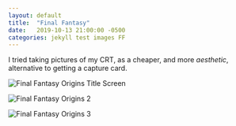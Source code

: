 ```yaml
---
layout: default
title:  "Final Fantasy"
date:   2019-10-13 21:00:00 -0500
categories: jekyll test images FF
---
```


I tried taking pictures of my CRT, as a cheaper, and more *aesthetic*, alternative to getting a capture card.

![Final Fantasy Origins Title Screen][FF_01]

![Final Fantasy Origins 2][FF_02]

![Final Fantasy Origins 3][FF_03]

[FF_01]: /assets/DSC_1072.JPG
[FF_02]: /assets/DSC_1082.JPG
[FF_03]: /assets/DSC_1084.JPG